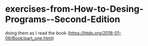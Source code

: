 # exercises-from-How-to-Desing-Programs--Second-Edition

doing them as I read the book (https://htdp.org/2018-01-06/Book/part_one.html)
